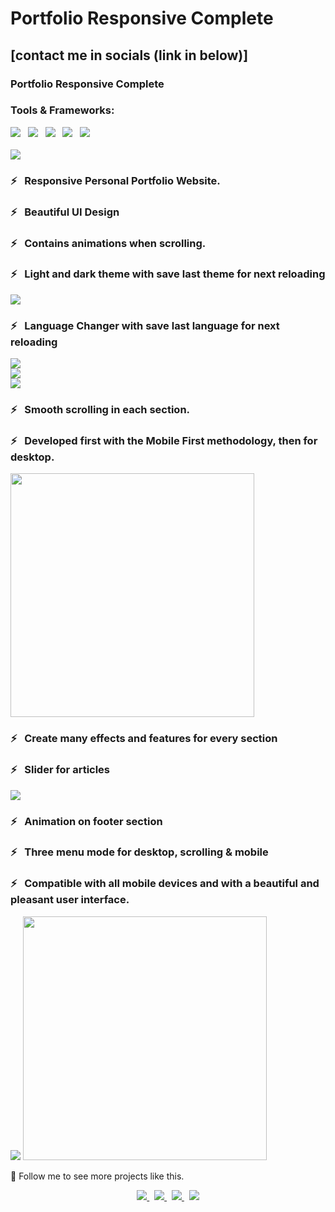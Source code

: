 # Portfolio Responsive Complete

## [contact me in socials (link in below)]

### Portfolio Responsive Complete

### Tools & Frameworks:

<div align="left"> <img src="https://img.shields.io/badge/-HTML5-333333?style=flat&logo=HTML5" /> &nbsp; 
<img src="https://img.shields.io/badge/-CSS-333333?style=flat&logo=CSS3&logoColor=1572B6" /> &nbsp; 
<img src="https://img.shields.io/badge/-javascript-333333?style=flat&logo=javascript" /> &nbsp; 
<img src="https://img.shields.io/badge/-swiper.js-333333?style=flat&logo=swiper&logoColor=6332F6" /> &nbsp; 
<img src="https://img.shields.io/badge/-TailwindsCss-333333?style=flat&logo=tailwindcss" /></div>

<br />

<img src="./home-dark.png" />

<br />

### ⚡️ &nbsp; Responsive Personal Portfolio Website.
### ⚡️ &nbsp; Beautiful UI Design
### ⚡️ &nbsp; Contains animations when scrolling.
### ⚡️ &nbsp; Light and dark theme with save last theme for next reloading

<img src="./home-light.png" />

### ⚡️ &nbsp; Language Changer with save last language for next reloading

<img src="./home-fa.png" />

<br />

<img src="./skills-en.png" />

<br />

<img src="./skills.png" />

### ⚡️ &nbsp; Smooth scrolling in each section.
### ⚡️ &nbsp; Developed first with the Mobile First methodology, then for desktop.

<img width="390px" src="./home-mobile.png" />

### ⚡️ &nbsp; Create many effects and features for every section
### ⚡️ &nbsp; Slider for articles

<img src="./articles.png" />

### ⚡️ &nbsp; Animation on footer section
### ⚡️ &nbsp; Three menu mode for desktop, scrolling & mobile
### ⚡️ &nbsp; Compatible with all mobile devices and with a beautiful and pleasant user interface.

<img src="./services.png" />
<img width="390px" src="./services-mobile.png" />

💙 Follow me to see more projects like this.

<p align="center">
    <a href="https://mostafajmsh.github.io/portfolio-website/">
        <img src="https://img.shields.io/badge/Website-mostafajmsh.github.io-blue?style=flat&logo=google-chrome" />
    </a> &nbsp; 
    <a href="https://www.instagram.com/mostafa_jamshidi94">
        <img src="https://img.shields.io/badge/Instagram-@mostafa_jamshidi94-red?style=flat&logo=instagram" />
    </a> &nbsp; 
    <a href="https://t.me/mostafa_jmsh">
        <img src="https://img.shields.io/badge/Telegram-@mostafa_jmsh-blue?style=flat&logo=telegram" />
    </a> &nbsp; 
    <a href="https://www.linkedin.com/in/mostafa-jmsh">
        <img src="https://img.shields.io/badge/LinkedIn-@mostafa--jmsh-blue?style=flat&logo=linkedin" />
    </a>
</p>
